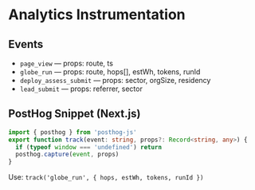 # Analytics Instrumentation

## Events
- `page_view` — props: route, ts
- `globe_run` — props: route, hops[], estWh, tokens, runId
- `deploy_assess_submit` — props: sector, orgSize, residency
- `lead_submit` — props: referrer, sector

## PostHog Snippet (Next.js)
```ts
import { posthog } from 'posthog-js'
export function track(event: string, props?: Record<string, any>) {
  if (typeof window === 'undefined') return
  posthog.capture(event, props)
}
```
Use: `track('globe_run', { hops, estWh, tokens, runId })`